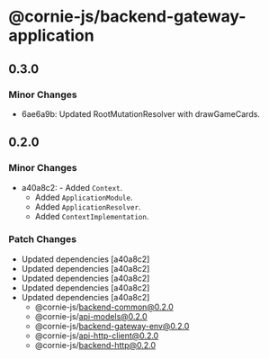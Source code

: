 # @cornie-js/backend-gateway-application

## 0.3.0

### Minor Changes

- 6ae6a9b: Updated RootMutationResolver with drawGameCards.

## 0.2.0

### Minor Changes

- a40a8c2: - Added `Context`.
  - Added `ApplicationModule`.
  - Added `ApplicationResolver`.
  - Added `ContextImplementation`.

### Patch Changes

- Updated dependencies [a40a8c2]
- Updated dependencies [a40a8c2]
- Updated dependencies [a40a8c2]
- Updated dependencies [a40a8c2]
- Updated dependencies [a40a8c2]
  - @cornie-js/backend-common@0.2.0
  - @cornie-js/api-models@0.2.0
  - @cornie-js/backend-gateway-env@0.2.0
  - @cornie-js/api-http-client@0.2.0
  - @cornie-js/backend-http@0.2.0
